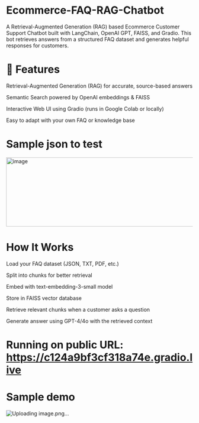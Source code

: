 # Ecommerce-FAQ-RAG-Chatbot
A Retrieval-Augmented Generation (RAG) based Ecommerce Customer Support Chatbot built with LangChain, OpenAI GPT, FAISS, and Gradio. This bot retrieves answers from a structured FAQ dataset and generates helpful responses for customers.

#  🚀 Features
Retrieval-Augmented Generation (RAG) for accurate, source-based answers

Semantic Search powered by OpenAI embeddings & FAISS

Interactive Web UI using Gradio (runs in Google Colab or locally)

Easy to adapt with your own FAQ or knowledge base
#  Sample json to test
<img width="563" height="187" alt="image" src="https://github.com/user-attachments/assets/79fd9943-5cbc-4690-829b-ec4fae9fd38f" />

#  How It Works

Load your FAQ dataset (JSON, TXT, PDF, etc.)

Split into chunks for better retrieval

Embed with text-embedding-3-small model

Store in FAISS vector database

Retrieve relevant chunks when a customer asks a question

Generate answer using GPT-4/4o with the retrieved context

#   Running on public URL:  https://c124a9bf3cf318a74e.gradio.live
#  Sample demo
![Uploading image.png…]()
